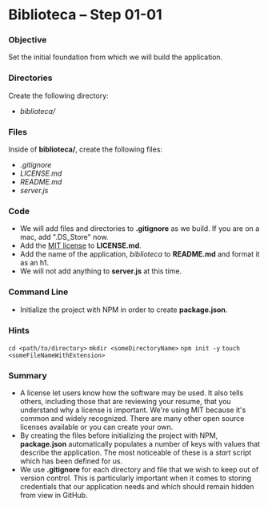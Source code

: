 # Biblioteca – Step 01-01

### Objective
Set the initial foundation from which we will build the application.

### Directories
Create the following directory:
* _biblioteca/_

### Files
Inside of **biblioteca/**, create the following files:
* _.gitignore_
* _LICENSE.md_
* _README.md_
* _server.js_

### Code
* We will add files and directories to **.gitignore** as we build. If you are on a mac, add ".DS_Store" now.
* Add the [MIT license](https://opensource.org/licenses/MIT) to **LICENSE.md**.
* Add the name of the application, _biblioteca_ to **README.md** and format it as an h1.
* We will not add anything to **server.js** at this time.

### Command Line
* Initialize the project with NPM in order to create **package.json**.

### Hints
`cd <path/to/directory>` 
`mkdir <someDirectoryName>` 
`npm init -y` 
`touch <someFileNameWithExtension>` 

### Summary
* A license let users know how the software may be used. It also tells others, including those that are reviewing your resume, that you understand why a license is important. We're using MIT because it's common and widely recognized. There are many other open source licenses available or you can create your own.
* By creating the files before initializing the project with NPM, **package.json** automatically populates a number of keys with values that describe the application. The most noticeable of these is a _start_ script which has been defined for us.
* We use **.gitignore** for each directory and file that we wish to keep out of version control. This is particularly important when it comes to storing credentials that our application needs and which should remain hidden from view in GitHub.